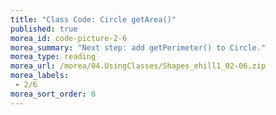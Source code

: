 ```yaml
---
title: "Class Code: Circle getArea()"
published: true
morea_id: code-picture-2-6
morea_summary: "Next step: add getPerimeter() to Circle."
morea_type: reading
morea_url: /morea/04.UsingClasses/Shapes_ehill1_02-06.zip
morea_labels:
 - 2/6
morea_sort_order: 0
---
```

<!--# Picture project & Circle class

* [My Shapes project 2/4]({{site.baseurl}}/morea/03.DefiningClasses/Shapes_ehill1_02-04.zip)
* [empty Picture.java]({{site.baseurl}}/morea/03.DefiningClasses/Picture.java)

<a href="picture.png"><img src="picture.png" width="400"/></a>-->